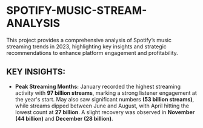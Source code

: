 # SPOTIFY-MUSIC-STREAM-ANALYSIS
This project provides a comprehensive analysis of Spotify’s music streaming trends in 2023, highlighting key insights and strategic recommendations to enhance platform engagement and profitability.
## KEY INSIGHTS:
- **Peak Streaming Months:** January recorded the highest streaming activity with **97 billion streams**, marking a strong listener engagement at the year's start. May also saw significant numbers **(53 billion streams)**, while streams dipped between June and August, with April hitting the lowest count at **27 billion**. A slight recovery was observed in **November (44 billion)** and **December (28 billion)**.
